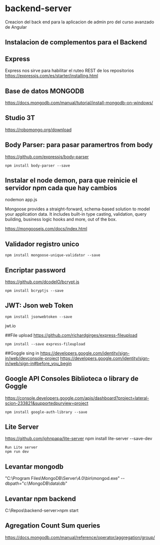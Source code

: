 # backend-server
Creacion del back end para la aplicacion de admin pro del curso avanzado de Angular

## Instalacion de complementos para el Backend

## Express
Express nos sirve para habilitar el ruteo REST de los repositorios 
https://expressjs.com/es/starter/installing.html

## Base de datos MONGODB
https://docs.mongodb.com/manual/tutorial/install-mongodb-on-windows/

## Studio 3T
https://robomongo.org/download


## Body Parser: para pasar paramertros from body
https://github.com/expressjs/body-parser
```
npm install body-parser --save
```


## Instalar el node demon, para que reinicie el servidor npm cada que hay cambios
nodemon app.js

Mongoose provides a straight-forward, schema-based solution to model your application data. It includes built-in type casting, validation, query building, business logic hooks and more, out of the box.

https://mongoosejs.com/docs/index.html

## Validador registro unico
```
npm install mongoose-unique-validator --save
```

## Encriptar password
https://github.com/dcodeIO/bcrypt.js
```
npm install bcryptjs --save
```

## JWT: Json web Token
```
npm install jsonwebtoken --save
```

jwt.io

##File upload
https://github.com/richardgirges/express-fileupload

```
npm install --save express-fileupload
```

##Goggle sing in
https://developers.google.com/identity/sign-in/web/devconsole-project
https://developers.google.com/identity/sign-in/web/sign-in#before_you_begin

## Google API Consoles Biblioteca o library de Goggle
https://console.developers.google.com/apis/dashboard?project=lateral-scion-233821&supportedpurview=project

```
npm install google-auth-library --save
```

## Lite Server
https://github.com/johnpapa/lite-server
npm install lite-server --save-dev
```
Run Lite server
npm run dev
```

## Levantar mongodb
"C:\Program Files\MongoDB\Server\4.0\bin\mongod.exe" --dbpath="c:\MongoDB\data\db"

## Levantar npm backend
C:\Repos\backend-server>npm start

## Agregation Count Sum queries

https://docs.mongodb.com/manual/reference/operator/aggregation/group/


